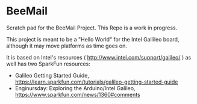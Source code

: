 BeeMail
=======

Scratch pad for the BeeMail Project.  This Repo is a work in progress.

This project is meant to be a "Hello World" for the Intel Gallileo board, although it may move platforms as time goes on.

It is based on Intel's resources ( http://www.intel.com/support/galileo/ ) as well has two SparkFun resources:

- Galileo Getting Started Guide, https://learn.sparkfun.com/tutorials/galileo-getting-started-guide
- Enginursday: Exploring the Arduino/Intel Galileo, https://www.sparkfun.com/news/1360#comments

